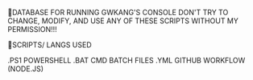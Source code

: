 📌DATABASE FOR RUNNING GWKANG'S CONSOLE
  DON'T TRY TO CHANGE, MODIFY, AND USE ANY OF THESE SCRIPTS WITHOUT MY PERMISSION!!!


📌SCRIPTS/ LANGS USED

  .PS1    POWERSHELL
  .BAT    CMD BATCH FILES
  .YML    GITHUB WORKFLOW (NODE.JS)
